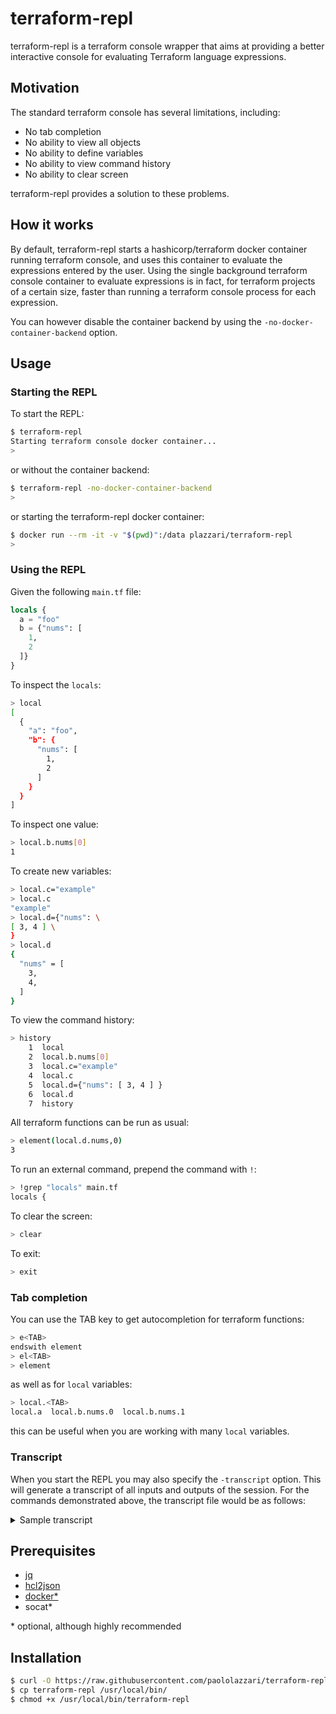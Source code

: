 # terraform-repl

terraform-repl is a terraform console wrapper that aims at providing a better interactive console for evaluating Terraform language expressions.

## Motivation

The standard terraform console has several limitations, including:

- No tab completion
- No ability to view all objects
- No ability to define variables
- No ability to view command history
- No ability to clear screen

terraform-repl provides a solution to these problems.

## How it works

By default, terraform-repl starts a hashicorp/terraform docker container running terraform console, and uses this container to evaluate the expressions entered by the user.
Using the single background terraform console container to evaluate expressions is in fact, for terraform projects of a certain size, faster than running a terraform console process for each expression.

You can however disable the container backend by using the `-no-docker-container-backend` option.

## Usage

### Starting the REPL

To start the REPL:

```bash
$ terraform-repl
Starting terraform console docker container...
>
```

or without the container backend:

```bash
$ terraform-repl -no-docker-container-backend
>
```

or starting the terraform-repl docker container:

```bash
$ docker run --rm -it -v "$(pwd)":/data plazzari/terraform-repl
>
```

### Using the REPL

Given the following `main.tf` file:

```terraform
locals {
  a = "foo"
  b = {"nums": [
    1,
    2
  ]}
}
```


To inspect the `locals`:

```bash
> local
[
  {
    "a": "foo",
    "b": {
      "nums": [
        1,
        2
      ]
    }
  }
]
```

To inspect one value:

```bash
> local.b.nums[0]
1
```

To create new variables:

```bash
> local.c="example"
> local.c
"example"
> local.d={"nums": \
[ 3, 4 ] \
}
> local.d
{
  "nums" = [
    3,
    4,
  ]
}
```

To view the command history:

```bash
> history
    1  local
    2  local.b.nums[0]
    3  local.c="example"
    4  local.c
    5  local.d={"nums": [ 3, 4 ] }
    6  local.d
    7  history
```

All terraform functions can be run as usual:

```bash
> element(local.d.nums,0)
3
```

To run an external command, prepend the command with `!`:

```bash
> !grep "locals" main.tf
locals {
```

To clear the screen:

```bash
> clear
```

To exit:

```bash
> exit
```


### Tab completion

You can use the TAB key to get autocompletion for terraform functions:

```bash
> e<TAB>
endswith element
> el<TAB>
> element
```

as well as for `local` variables:

```bash
> local.<TAB>
local.a  local.b.nums.0  local.b.nums.1
```

this can be useful when you are working with many `local` variables.

### Transcript

When you start the REPL you may also specify the `-transcript` option. This will generate a transcript of all inputs and outputs of the session.
For the commands demonstrated above, the transcript file would be as follows:

<details>
    <summary>Sample transcript</summary>

    > local
    [
      {
        "a": "foo",
        "b": {
          "nums": [
            1,
            2
          ]
        }
      }
    ]
    > local.b.nums[0]
    1
    > local.c="example"
    > local.c
    "example"
    > local.d={"nums": [ 3, 4 ] }
    > local.d
    {
      "nums" = [
        3,
        4,
      ]
    }
    > element(local.d.nums,0)
    3

</details>


## Prerequisites

- [jq](https://github.com/stedolan/jq)
- [hcl2json](https://github.com/tmccombs/hcl2json)
- [docker*](https://docs.docker.com/desktop/install/linux-install/)
- socat*

\* optional, although highly recommended

## Installation

```bash
$ curl -O https://raw.githubusercontent.com/paololazzari/terraform-repl/master/terraform-repl
$ cp terraform-repl /usr/local/bin/
$ chmod +x /usr/local/bin/terraform-repl
```
